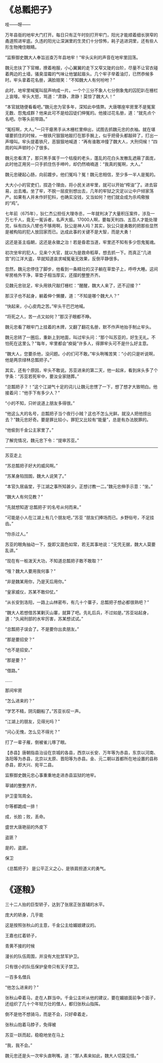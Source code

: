 # 《总瓢把子》

吱——呀——

万年县衙的地牢大门打开。每日只有正午时刻打开牢门，阳光才能顺着细长狭窄的甬道照进牢底。久违的阳光让深渊里的生灵们十分惊怖，耗子逃进洞里，还有些人形生物掩住眼睛。

“监察御史魏大人奉旨巡查万年县地牢！”牢头尖利的声音在地牢里回荡。

魏元忠扶了下官帽，撩着袍服，小心翼翼的走下又窄又陡的台阶，尽量不让官衣碰着两边的土墙，骚臭湿霉的气味让他皱起眉头。几个牢子举着油灯，已然恭候多时。牢头拿着花名册，满脸赔笑：“不知魏大人有何吩咐？”

此时，地牢里喊冤叫屈声响成一片。一个个三分不象人七分倒象鬼的囚犯趴在栅栏上哀嚎。牢头大怒，骂道：“肃静，肃静！莫惊了魏大人！”

“本官就随便看看吧。”魏元忠为官多年，深知此中情弊。大唐哪座牢房里不是冤案无数、怨鬼成群？他来此可不是给囚徒们伸冤的。他接过花名册，道：“就先点个名吧。尔等头前带路。”

“冤枉啊，大人。”一只干瘪黑手从木栅栏里伸出，试图去抓魏元忠的衣袖。就在堪堪要抓住的时候，一根铁尺狠狠地敲打在那手腕上，似乎把骨头都敲碎了，打出一声嚎叫。牢头提着铁尺，恶狠狠地喊道：“再有谁敢冲撞了魏大人，大刑伺候！”四周的叫声顿时小了很多。

魏元忠看清了，那只黑手属于一个枯瘦的老头，蓬乱的花白头发散乱遮蔽了面庞，此时他正用另一只手抓住伤手呻吟，却仍然喃喃道：“我真的冤啊，大人。”

魏元忠硬起心肠，向前踱步。他们冤吗？冤！魏元忠相信，至少多一半人是冤的。

大大小小的官吏们，捏造个理由，将小民关进牢里，就可以开始“榨油”了。进去容易，出去难。坐了牢，不脱一层皮别想出去，几年的牢狱之灾足以让中户倾家荡产。如果有人并未作奸犯科，也确实没钱，又当如何？他们就会成为杀鸡儆猴的“鸡”。

七年前（675年），狄仁杰公担任大理寺丞，一年就判决了大量积压案件，涉及一万七千人，竟无一冤诉者，名声大振。17000人啊，要每天判四、五百人才能处理完，纵有四头八臂也不够用啊，狄公是神人吗？其实，狄公只是勇敢的把那些显然是被构陷的犯人放回家而已。达成此事的关键不是大智，而是大勇！

这还是圣主临朝，这还是永徽之治！若是昏君当道，牢里还不知有多少怨鬼冤魂。

初次坐牢的犯人，见来个大官，就以为是救命稻草，想去抓一下。而真正“几进宫”的江洋大盗，早就知道哀求喊冤毫无效果，反倒平静很多。

忽然，魏元忠停住了脚步，他看到一条精壮的汉子躺在草垫子上，呼呼大睡。这间牢房格外干净，草垫子相当厚实，还摆的整整齐齐。

见魏元忠驻足，牢头用铁尺敲打栅栏：“醒醒，魏大人来了，还不迎接？”

那汉子也不起身，躺着伸个懒腰，道：“不知是哪个魏大人？”

“快起来，小心皮肉之苦。”牢头干巴巴地喊。

“将死之人，苦一点又如何？”那汉子眼都不睁。

魏元忠看了眼牢门上挂着的木牌，又翻了翻花名册，默不作声地抬手制止牢头。

魏元忠转了一圈后，重新上到地面，叫过牢头问：“那个叫苏亚的，好生无礼。不怕死在这里么？”每年，牢里都会“瘐毙”许多人，得罪牢头可不是什么好主意。

“魏大人，您要杀他，没问题。小的们可不敢。”牢头咧嘴苦笑：“小的只是听说啊，他是两京绿林总瓢把子。”

其实，还有个原因，牢头不敢说。苏亚进来的第二天，他一起床，看到床头多了个字条：“苏亚若死牢中，要汝全家随葬。”

“总瓢把子？！”这个江湖气十足的词儿让魏元忠愣了一下，想了想才大致明白。他接着问：“他手下有多少人？”

“小的不知，只听说道上朋友多得很。”

“他这么大的名号，总瓢把子当个夜行小贼？这也不怎么光鲜。就没人把他捞出去？”魏元忠好奇。要是罪比较小，罪犯又比较有“能量”，总是有办法脱罪的。

“他偷到千金公主家里了。”

了解完情况，魏元忠下令：“提审苏亚。”

---

苏亚走上

“苏总瓢把子好大的威风啊。”

“苏某身陷囹圄，魏大人说笑了。”

“本官久居庙堂，于江湖之事所知甚少。正想讨教一二。”魏元忠伸手示意：“坐。”

“魏大人有何见教？”

“先就想知道‘总瓢把子’的名号从何而来。”

“可能是小人在江湖上有几个朋友吧，”苏亚 “朋友们捧场而已。乡野俗号，不足挂齿。”

“你杀过人。”

苏亚的眼角抽动一下，旋即又面色如常，若无其事地说：“无凭无据，魏大人莫要乱讲。”

“现在有一桩泼天大功，不知道总瓢把子敢不敢取？”

“哦？魏大人要用我何事？”

“非是魏某用你，乃是天后用你。”

“皇家威仪，苏某不敢仰仗。”

“从长安到洛阳，一路上山林密布，有几十个寨子，总瓢把子想必都很熟吧？”

“魏大人若想借苏某剿灭山寨，就算了吧。先礼后兵，不过如是。”苏亚站起身，道：“久闻刑部的水牢厉害，苏某想试试。”

“总瓢把子误会了。不是要你出卖朋友。”

“那是要招安？”

“也不是招安。”

“那是要？”

“借路。”

……

那间牢房


“怎么进来的？”

“学艺不精，阴沟翻船了。”苏亚长叹一声。

“江湖上的朋友，见得光吗？”

“问心无愧，怎么见不得光？”

打了一辈子雁，倒被雀儿啄了眼。

【赤县】唐朝指县治设在京城的各县，西京以长安、万年等为赤县，东京以河南、洛阳等为赤县，北京以太原、晋阳等为赤县。金、元二朝以首都所在地设置的县称赤县，即大兴、宛平二县。

监察御史魏元忠心事重重地走进赤县监狱的地牢。

草铺的整整齐齐，

护卫銮驾周全。

尔等都跪成一排！

成，长脸；败，丢命。

盛世大唐艳丽的外皮下

盗匪？

是的，盗匪。



保卫

《总瓢把子》
是公平正义之心，是铁肩担道义的勇气。

# 《逐粮》

三十二人抬的巨型轿子，达到了张居正张首辅的水平。

庞大的轿身，几乎能

这是按照张秋山的主意，千金公主给媚娘建议的。

王嘉也扛着轿子，

青黄不接的时候

漫长的队伍周围，并没有大批禁军护卫。

只有很小的队伍保护皇帝只有天子禁卫。

一百多名僧兵

“他怎么进来的？”

张秋山牵着马，走在人群当中。千金公主听从他的建议，要在媚娘面前争个面子，还组织了几十个年轻力壮的僧人，都归张秋山指挥。

倒不是他不想骑马，而是不会，只好牵着走，

张秋山抱着马脖子，免得被

苏亚一跃而起，稳稳地坐在马上

“我，我不会。”

魏元忠还是头一次牢头直咧嘴，道：“那人素来如此，魏大人切莫见怪。”